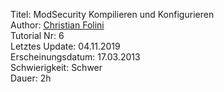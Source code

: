 Titel: ModSecurity Kompilieren und Konfigurieren  
Author: <a href="mailto:christian.folini@netnea.com">Christian Folini</a>  
Tutorial Nr: 6  
Letztes Update: 04.11.2019  
Erscheinungsdatum: 17.03.2013  
Schwierigkeit: Schwer  
Dauer: 2h  
